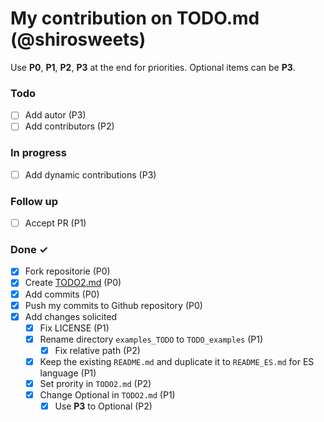 # My contribution on TODO.md (@shirosweets)
Use **P0**, **P1**, **P2**, **P3** at the end for priorities. Optional items can be **P3**.

### Todo

- [ ] Add autor (P3)
- [ ] Add contributors (P2)

### In progress

- [ ] Add dynamic contributions (P3)

### Follow up

- [ ] Accept PR (P1)

### Done ✓

- [x] Fork repositorie (P0)
- [x] Create [TODO2.md](TODO_examples/TODO2.md) (P0)
- [x] Add commits (P0)
- [x] Push my commits to Github repository (P0)
- [x] Add changes solicited
    - [x] Fix LICENSE (P1)
    - [x] Rename directory `examples_TODO` to `TODO_examples` (P1)
        -[x] Fix relative path (P2)
    - [x] Keep the existing `README.md` and duplicate it to `README_ES.md` for ES language (P1)
    - [x] Set prority in `TODO2.md` (P2)
    - [x] Change Optional in `TODO2.md` (P1)
        - [x] Use **P3** to Optional (P2)
